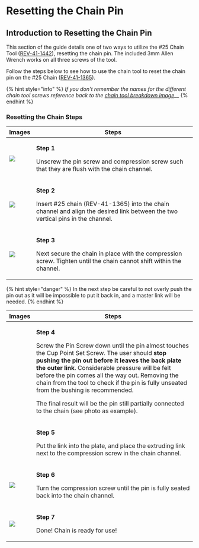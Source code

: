 # Resetting the Chain Pin

## Introduction to Resetting the Chain Pin

This section of the guide details one of two ways to utilize the #25 Chain Tool ([REV-41-1442](https://www.revrobotics.com/rev-41-1442/)), resetting the chain pin. The included 3mm Allen Wrench works on all three screws of the tool.

Follow the steps below to see how to use the chain tool to reset the chain pin on the #25 Chain ([REV-41-1365](https://www.revrobotics.com/rev-41-1365/)).&#x20;

{% hint style="info" %}
_If you don't remember the names for the different chain tool screws reference back to the_ [_chain tool breakdown image_](broken-reference)__
{% endhint %}

### Resetting the Chain Steps

| Images | Steps |
| ------------------------------------------------------------------------------------------------------------------------------------------------------------------------------------------ | ------------------------------------------------------------------------------------------------------------------------------------------------------------------- |
| ![](https://2589213514-files.gitbook.io/\~/files/v0/b/gitbook-legacy-files/o/assets%2F15mm%2F-M8HeUvYNA-VVA3OyqfO%2F-M8HfLAAC9f2Q8-xdnPI%2F8.jpeg?generation=1590524995430577\&alt=media)  | <p><strong>Step 1</strong></p><p>Unscrew the pin screw and compression screw such that they are flush with the chain channel.</p> |
| ![](https://2589213514-files.gitbook.io/\~/files/v0/b/gitbook-legacy-files/o/assets%2F15mm%2F-M8HeUvYNA-VVA3OyqfO%2F-M8HfLABr\_-LAtaMM4s1%2F9.jpeg?generation=1590524995408895\&alt=media) | <p><strong>Step 2</strong></p><p>Insert #25 chain (REV-41-1365) into the chain channel and align the desired link between the two vertical pins in the channel.</p> |
| ![](https://2589213514-files.gitbook.io/\~/files/v0/b/gitbook-legacy-files/o/assets%2F15mm%2F-M8HeUvYNA-VVA3OyqfO%2F-M8HfLAC6a6OkGtRtHnJ%2F10.jpeg?generation=1590524995392102\&alt=media) | <p><strong>Step 3</strong></p><p>Next secure the chain in place with the compression screw. Tighten until the chain cannot shift within the channel.</p> |

{% hint style="danger" %}
In the next step be careful to not overly push the pin out as it will be impossible to put it back in, and a master link will be needed.
{% endhint %}



| Images | **Steps** |
| ---------------------------------------------------------------------------------------------------------------------------------------------------------------------------------------------------------------------------------------------------------------------------------------------------------------------- | -------------------------------------------------------------------------------------------------------------------------------------------------------------------------------------------------------------------------------------------------------------------------------------------------------------------------------------------------------------------------------------------------------------------------------------------------------------------------------------------------------------------- |
| <img src="https://2589213514-files.gitbook. io/~/files/v0/b/gitbook-legacy-files/o/assets%2F-M5yw0n8IneF5-9ybLjT%2F-M8YJRcC-3fJjCpgwlMo%2F-M8kNClHmNdVvmHxGxCe%2Fassets_15mm_-M8HeUvYNA-VVA3OyqfO_-M8HfLADOCmUwqXm4w7l_11. jpeg?alt=media&#x26;token=617ed8ca-0128-4696-88ec-957b15586edd" alt="" data-size="original"> | <p><strong>Step 4</strong></p><p>Screw the Pin Screw down until the pin almost touches the Cup Point Set Screw. The user should <strong>stop pushing the pin out before it leaves the back plate the outer link</strong>. Considerable pressure will be felt before the pin comes all the way out. Removing the chain from the tool to check if the pin is fully unseated from the bushing is recommended.</p><p>The final result will be the pin still partially connected to the chain (see photo as example).</p> |
| <img src="https://2589213514-files.gitbook.io/~/files/v0/b/gitbook-legacy-files/o/assets%2F-M5yw0n8IneF5-9ybLjT%2F-M8YJRcC-3fJjCpgwlMo%2F-M8kMkPaUGJdI-lbu7PN%2Fimage.png? alt=media&#x26;token=d3d3384d-024c-451d-9d8e-3e3ff32906db" alt="" data-size="original"> | <p><strong>Step 5</strong></p><p>Put the link into the plate, and place the extruding link next to the compression screw in the chain channel.</p> |
| ![](https://2589213514-files.gitbook.io/\~/files/v0/b/gitbook-legacy-files/o/assets%2F15mm%2F-M8HeUvYNA-VVA3OyqfO%2F-M8HfLAFYHsF6JXAEbX3%2F13.jpeg?generation=1590524995420480\&alt=media)                                                                                                                             | <p><strong>Step 6</strong></p><p>Turn the compression screw until the pin is fully seated back into the chain channel.</p> |
| ![](https://2589213514-files.gitbook.io/\~/files/v0/b/gitbook-legacy-files/o/assets%2F15mm%2F-M8HeUvYNA-VVA3OyqfO%2F-M8HfLAG8bvhM6Ul5ZFS%2F14.jpeg?generation=1590524995441052\&alt=media)                                                                                                                             | <p><strong>Step 7</strong></p><p>Done! Chain is ready for use!</p> |
